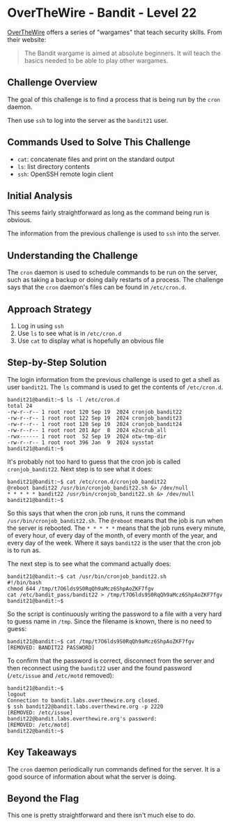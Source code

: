 # OverTheWire - Bandit - Level 22

[OverTheWire](https://overthewire.org) offers a series of "wargames" that teach
security skills. From their website:

> The Bandit wargame is aimed at absolute beginners. It will teach the basics
> needed to be able to play other wargames.

## Challenge Overview

The goal of this challenge is to find a process that is being run by the
`cron` daemon.

Then use `ssh` to log into the server as the `bandit21` user.

## Commands Used to Solve This Challenge

- `cat`: concatenate files and print on the standard output
- `ls`: list directory contents
- `ssh`: OpenSSH remote login client

## Initial Analysis

This seems fairly straightforward as long as the command being run is obvious.

The information from the previous challenge is used to `ssh` into the server.

## Understanding the Challenge

The `cron` daemon is used to schedule commands to be run on the server, such as
taking a backup or doing daily restarts of a process. The challenge says that
the `cron` daemon's files can be found in `/etc/cron.d`.

## Approach Strategy

1. Log in using `ssh`
1. Use `ls` to see what is in `/etc/cron.d`
1. Use `cat` to display what is hopefully an obvious file

## Step-by-Step Solution

The login information from the previous challenge is used to get a shell as user
`bandit21`. The `ls` command is used to get the contents of `/etc/cron.d`.

```
bandit21@bandit:~$ ls -l /etc/cron.d
total 24
-rw-r--r-- 1 root root 120 Sep 19  2024 cronjob_bandit22
-rw-r--r-- 1 root root 122 Sep 19  2024 cronjob_bandit23
-rw-r--r-- 1 root root 120 Sep 19  2024 cronjob_bandit24
-rw-r--r-- 1 root root 201 Apr  8  2024 e2scrub_all
-rwx------ 1 root root  52 Sep 19  2024 otw-tmp-dir
-rw-r--r-- 1 root root 396 Jan  9  2024 sysstat
bandit21@bandit:~$
```

It's probably not too hard to guess that the cron job is called
`cronjob_bandit22`. Next step is to see what it does:

```
bandit21@bandit:~$ cat /etc/cron.d/cronjob_bandit22
@reboot bandit22 /usr/bin/cronjob_bandit22.sh &> /dev/null
* * * * * bandit22 /usr/bin/cronjob_bandit22.sh &> /dev/null
bandit21@bandit:~$
```

So this says that when the cron job runs, it runs the command
`/usr/bin/cronjob_bandit22.sh`. The `@reboot` means that the job is run when
the server is rebooted. The `* * * * *` means that the job runs every minute, of
every hour, of every day of the month, of every month of the year, and every
day of the week. Where it says `bandit22` is the user that the cron job is to
run as.

The next step is to see what the command actually does:

```
bandit21@bandit:~$ cat /usr/bin/cronjob_bandit22.sh
#!/bin/bash
chmod 644 /tmp/t7O6lds9S0RqQh9aMcz6ShpAoZKF7fgv
cat /etc/bandit_pass/bandit22 > /tmp/t7O6lds9S0RqQh9aMcz6ShpAoZKF7fgv
bandit21@bandit:~$
```

So the script is continuously writing the password to a file with a very hard to
guess name in `/tmp`. Since the filename is known, there is no need to guess:

```
bandit21@bandit:~$ cat /tmp/t7O6lds9S0RqQh9aMcz6ShpAoZKF7fgv
[REMOVED: BANDIT22 PASSWORD]
```

To confirm that the password is correct, disconnect from the server and then
reconnect using the `bandit22` user and the found password (`/etc/issue` and
`/etc/motd` removed):

```
bandit21@bandit:~$
logout
Connection to bandit.labs.overthewire.org closed.
$ ssh bandit22@bandit.labs.overthewire.org -p 2220
[REMOVED: /etc/issue]
bandit22@bandit.labs.overthewire.org's password:
[REMOVED: /etc/motd]
bandit22@bandit:~$
```

## Key Takeaways

The `cron` daemon periodically run commands defined for the server. It is a good
source of information about what the server is doing.

## Beyond the Flag

This one is pretty straightforward and there isn't much else to do.
